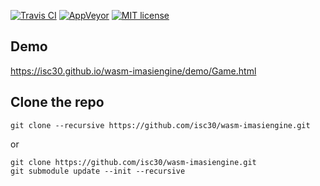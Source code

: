 [![Travis CI](https://img.shields.io/travis/isc30/wasm-imasiengine/master.svg?label=gcc%2C%20clang)](https://travis-ci.org/isc30/wasm-imasiengine)
[![AppVeyor](https://img.shields.io/appveyor/ci/isc30/wasm-imasiengine/master.svg?label=vc%2B%2B)](https://ci.appveyor.com/project/isc30/wasm-imasiengine)
[![MIT license](https://img.shields.io/badge/license-MIT-brightgreen.svg)](http://opensource.org/licenses/MIT)

## Demo
https://isc30.github.io/wasm-imasiengine/demo/Game.html

## Clone the repo

```
git clone --recursive https://github.com/isc30/wasm-imasiengine.git
```

or


```
git clone https://github.com/isc30/wasm-imasiengine.git
git submodule update --init --recursive
```
